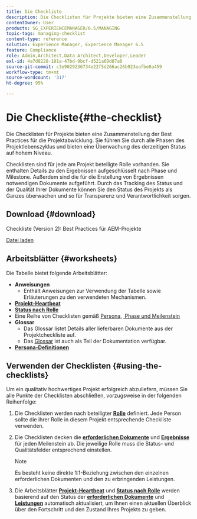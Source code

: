 ```yaml
---
title: Die Checkliste
description: Die Checklisten für Projekte bieten eine Zusammenstellung der Best Practices für die Projektabwicklung. Sie führen Sie durch alle Phasen des Projektlebenszyklus und bieten eine Überwachung des derzeitigen Status auf hohem Niveau.
contentOwner: User
products: SG_EXPERIENCEMANAGER/6.5/MANAGING
topic-tags: managing-checklist
content-type: reference
solution: Experience Manager, Experience Manager 6.5
feature: Compliance
role: Admin,Architect,Data Architect,Developer,Leader
exl-id: 4a7d8228-101a-47bd-9bcf-d521a69d87a0
source-git-commit: c3e9029236734e22f5d266ac26b923eafbe0a459
workflow-type: tm+mt
source-wordcount: '317'
ht-degree: 95%

---
```


# Die Checkliste{#the-checklist}

Die Checklisten für Projekte bieten eine Zusammenstellung der Best Practices für die Projektabwicklung. Sie führen Sie durch alle Phasen des Projektlebenszyklus und bieten eine Überwachung des derzeitigen Status auf hohem Niveau.

Checklisten sind für jede am Projekt beteiligte Rolle vorhanden. Sie enthalten Details zu den Ergebnissen aufgeschlüsselt nach Phase und Milestone. Außerdem sind die für die Erstellung von Ergebnissen notwendigen Dokumente aufgeführt. Durch das Tracking des Status und der Qualität Ihrer Dokumente können Sie den Status des Projekts als Ganzes überwachen und so für Transparenz und Verantwortlichkeit sorgen.

## Download {#download}

Checkliste (Version 2): Best Practices für AEM-Projekte

[Datei laden](assets/aem_project_bp_checklistv2-65.xlsx)

## Arbeitsblätter {#worksheets}

Die Tabelle bietet folgende Arbeitsblätter:

* **Anweisungen**
   * Enthält Anweisungen zur Verwendung der Tabelle sowie Erläuterungen zu den verwendeten Mechanismen.
* **[Projekt-Heartbeat](/help/managing/best-practices.md#project-heartbeat-dashboard)**
* **[Status nach Rolle](/help/managing/best-practices.md#status-by-role)**
* Eine Reihe von Checklisten gemäß [Persona](/help/managing/best-practices.md#persona), [ Phase und Meilenstein](/help/managing/best-practices.md#phases-and-milestones)
* **Glossar**
   * Das Glossar listet Details aller lieferbaren Dokumente aus der Projektcheckliste auf.
   * Das [Glossar](/help/managing/best-practices-glossary.md) ist auch als Teil der Dokumentation verfügbar.
* **[Persona-Definitionen](/help/managing/best-practices.md#persona)**

## Verwenden der Checklisten {#using-the-checklists}

Um ein qualitativ hochwertiges Projekt erfolgreich abzuliefern, müssen Sie alle Punkte der Checklisten abschließen, vorzugsweise in der folgenden Reihenfolge:

1. Die Checklisten werden nach beteiligter **[Rolle](/help/managing/best-practices.md#persona)** definiert. Jede Person sollte die ihrer Rolle in diesem Projekt entsprechende Checkliste verwenden.
1. Die Checklisten decken die **[erforderlichen Dokumente](/help/managing/best-practices.md#required-documents)** und **[Ergebnisse](/help/managing/best-practices.md#deliverables)** für jeden Meilenstein ab. Die jeweilige Rolle muss die Status- und Qualitätsfelder entsprechend einstellen.

   >[!NOTE]
   >
   >Es besteht keine direkte 1:1-Beziehung zwischen den einzelnen erforderlichen Dokumenten und den zu erbringenden Leistungen.

1. Die Arbeitsblätter **[Projekt-Heartbeat](/help/managing/best-practices.md#project-heartbeat-dashboard)** und **[Status nach Rolle](/help/managing/best-practices.md#status-by-role)** werden basierend auf den Status der **[erforderlichen Dokumente](/help/managing/best-practices.md#required-documents)** und **[Leistungen](/help/managing/best-practices.md#deliverables)** automatisch aktualisiert, um Ihnen einen aktuellen Überblick über den Fortschritt und den Zustand Ihres Projekts zu geben.

